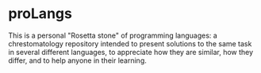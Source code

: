# proLangs
This is a personal "Rosetta stone" of programming languages: a chrestomatology repository intended to present solutions to the same task in several different languages, to appreciate how they are similar, how they differ, and to help anyone in their learning.
